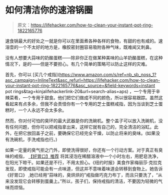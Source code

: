 # 如何清洁你的速溶锅圈

> 原文：<https://lifehacker.com/how-to-clean-your-instant-pot-ring-1822165776>

速食锅最大的好处之一就是你可以在里面煮各种各样的食物，有甜的也有咸的。速溶壶的一个不太好的地方是，橡胶密封圈容易吸附各种气味，既难闻又刺鼻。



没有人想要大蒜味的奶酪蛋糕——除非你正在做某种美味的山羊奶酪蛋糕，在这种情况下，是的——但是不要担心。有几个简单的策略可以防止这样的灾难。

首先，你可以 [买几个戒指](https://www.amazon.com/s/ref=nb_sb_noss_1?asc_campaign=InlineText&asc_refurl=https://lifehacker.com/how-to-clean-your-instant-pot-ring-1822165776&asc_source=&field-keywords=instant pot rings&tag=kinjalifehackerlink-20&url=search-alias=aps) ，一个专用于辛辣菜肴，一个专用于甜食。他们把它们做成不同的颜色，所以很容易跟踪。虽然这看起来有点多余，但我不会责怪你有一个专用的芝士蛋糕戒指，因为当谈到芝士蛋糕时，一个人永远不会太多余。

然而，你对付可怕的臭环的最大武器是你的洗碗机。整个盖子可以放入洗碗机，没有任何问题，但你可以把戒指拿出来，这样它就有自己的，完全清洁的浴缸。此外，在把它放回盖子之前，要确保它已经完全干燥，以防止将来的臭味。(如果没有洗碗机，手洗戒指也行。)

如果一定量的臭气拒之门外，即使洗得很好，你还有一个行动方案。对于真正有臭味的戒指， [【好胃口】推荐](https://www.bonappetit.com/story/how-to-clean-instant-pot-sealing-ring) 将其浸泡在稀醋溶液中一个小时左右，用肥皂洗净，在阳光下晾干。如果还是不行，不用太担心。《纽约时报》美食作家梅丽莎·克拉克发现，即使戒指可能会有一点味道，但这并不意味着味道会转移到食物上。她告诉《好胃口》 ,她已经用“蒜味的，臭烘烘的”戒指做巧克力布丁，而且只要洗了，“从来没发现它会转移到蛋羹上。”所以，孩子们，保持戒指的清洁，不要因为轻微的气味而烦恼。